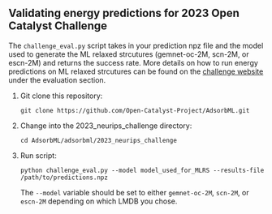 ## Validating energy predictions for 2023 Open Catalyst Challenge

The `challenge_eval.py` script takes in your prediction npz file and the model used to generate the ML relaxed strcutures (gemnet-oc-2M, scn-2M, or escn-2M) and returns the success rate. More details on how to run energy predictions on ML relaxed strcutures can be found on the [challenge website](https://opencatalystproject.org/challenge.html) under the evaluation section.

1. Git clone this repository:
    ```
    git clone https://github.com/Open-Catalyst-Project/AdsorbML.git
    ```
2. Change into the 2023_neurips_challenge directory:
    ```
    cd AdsorbML/adsorbml/2023_neurips_challenge
    ```
3. Run script:
    ```
    python challenge_eval.py --model model_used_for_MLRS --results-file /path/to/predictions.npz
    ```
    The `--model` variable should be set to either `gemnet-oc-2M`, `scn-2M`, or `escn-2M` depending on which LMDB you chose.
